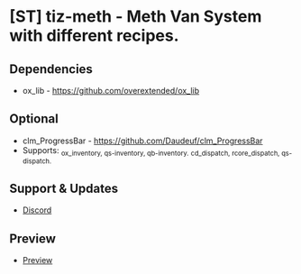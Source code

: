 # [ST] tiz-meth - Meth Van System with different recipes.

## Dependencies
* ox_lib - https://github.com/overextended/ox_lib

## Optional
* clm_ProgressBar - https://github.com/Daudeuf/clm_ProgressBar
* Supports:
<sub> ox_inventory, qs-inventory, qb-inventory.</sub>
<sub> cd_dispatch, rcore_dispatch, qs-dispatch.</sub>

## Support & Updates
* [Discord](https://discord.gg/rhAuzZ5K)

##  Preview
* [Preview](https://streamable.com/4y4l60)
